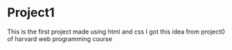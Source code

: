# Project1
This is the first project made using html and css I got this idea from project0 of harvard web programming course
